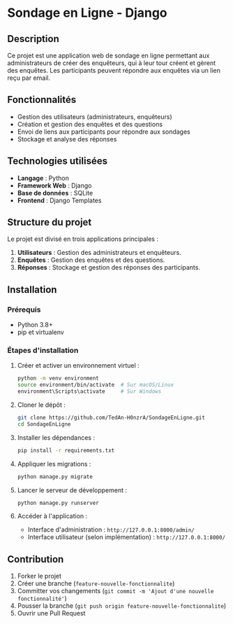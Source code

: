 # Sondage en Ligne - Django

## Description

Ce projet est une application web de sondage en ligne permettant aux administrateurs de créer des enquêteurs, qui à leur tour créent et gèrent des enquêtes. Les participants peuvent répondre aux enquêtes via un lien reçu par email.

## Fonctionnalités

- Gestion des utilisateurs (administrateurs, enquêteurs)
- Création et gestion des enquêtes et des questions
- Envoi de liens aux participants pour répondre aux sondages
- Stockage et analyse des réponses

## Technologies utilisées

- **Langage** : Python
- **Framework Web** : Django
- **Base de données** : SQLite
- **Frontend** : Django Templates

## Structure du projet

Le projet est divisé en trois applications principales :

1. **Utilisateurs** : Gestion des administrateurs et enquêteurs.
2. **Enquêtes** : Gestion des enquêtes et des questions.
3. **Réponses** : Stockage et gestion des réponses des participants.

## Installation

### Prérequis

- Python 3.8+
- pip et virtualenv

### Étapes d'installation

1. Créer et activer un environnement virtuel :

   ```sh
   python -m venv environment
   source environment/bin/activate  # Sur macOS/Linux
   environment\Scripts\activate     # Sur Windows
   ```

2. Cloner le dépôt :

   ```sh
   git clone https://github.com/TedAn-H0nzrA/SondageEnLigne.git
   cd SondageEnLigne
   ```

3. Installer les dépendances :

   ```sh
   pip install -r requirements.txt
   ```

4. Appliquer les migrations :

   ```sh
   python manage.py migrate
   ```

5. Lancer le serveur de développement :

   ```sh
   python manage.py runserver
   ```

6. Accéder à l'application :
   - Interface d'administration : `http://127.0.0.1:8000/admin/`
   - Interface utilisateur (selon implémentation) : `http://127.0.0.1:8000/`

## Contribution

1. Forker le projet
2. Créer une branche (`feature-nouvelle-fonctionnalite`)
3. Committer vos changements (`git commit -m 'Ajout d'une nouvelle fonctionnalité'`)
4. Pousser la branche (`git push origin feature-nouvelle-fonctionnalite`)
5. Ouvrir une Pull Request
